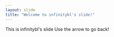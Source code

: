 ```yaml
---
layout: slide
title: "Welcome to infinitybl's slide!"
---
```

This is infinitybl's slide
Use the arrow to go back!
